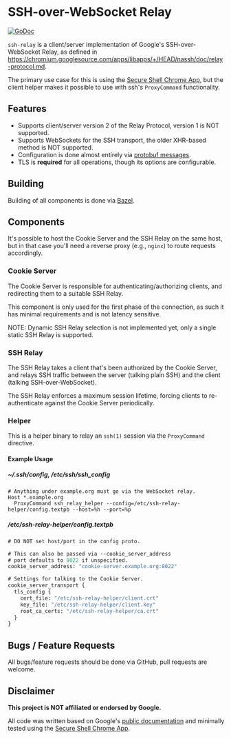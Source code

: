 # SSH-over-WebSocket Relay

[![GoDoc](https://godoc.org/github.com/hazaelsan/ssh-relay?status.svg)](https://godoc.org/github.com/hazaelsan/ssh-relay)

`ssh-relay` is a client/server implementation of Google's SSH-over-WebSocket
Relay, as defined in
https://chromium.googlesource.com/apps/libapps/+/HEAD/nassh/doc/relay-protocol.md.

The primary use case for this is using the [Secure Shell Chrome
App][chrome-app], but the client helper makes it possible to use with ssh's
`ProxyCommand` functionality.

## Features

* Supports client/server version 2 of the Relay Protocol, version 1 is NOT supported.
* Supports WebSockets for the SSH transport, the older XHR-based method is NOT supported.
* Configuration is done almost entirely via [protobuf messages](https://developers.google.com/protocol-buffers/).
* TLS is **required** for all operations, though its options are configurable.

## Building

Building of all components is done via [Bazel](http://bazel.build).

## Components

It's possible to host the Cookie Server and the SSH Relay on the same host, but
in that case you'll need a reverse proxy (e.g., `nginx`) to route requests
accordingly.

### Cookie Server

The Cookie Server is responsible for authenticating/authorizing clients, and
redirecting them to a suitable SSH Relay.

This component is only used for the first phase of the connection, as such it
has minimal requirements and is not latency sensitive.

NOTE: Dynamic SSH Relay selection is not implemented yet, only a single static
SSH Relay is supported.

### SSH Relay

The SSH Relay takes a client that's been authorized by the Cookie Server, and
relays SSH traffic between the server (talking plain SSH) and the client
(talking SSH-over-WebSocket).

The SSH Relay enforces a maximum session lifetime, forcing clients to
re-authenticate against the Cookie Server periodically.

### Helper

This is a helper binary to relay an `ssh(1)` session via the `ProxyCommand`
directive.

#### Example Usage

##### ~/.ssh/config, /etc/ssh/ssh_config

```
# Anything under example.org must go via the WebSocket relay.
Host *.example.org
  ProxyCommand ssh_relay_helper --config=/etc/ssh-relay-helper/config.textpb --host=%h --port=%p
```

##### /etc/ssh-relay-helper/config.textpb
```proto
# DO NOT set host/port in the config proto.

# This can also be passed via --cookie_server_address
# port defaults to 8022 if unspecified.
cookie_server_address: "cookie-server.example.org:8022"

# Settings for talking to the Cookie Server.
cookie_server_transport {
  tls_config {
    cert_file: "/etc/ssh-relay-helper/client.crt"
    key_file: "/etc/ssh-relay-helper/client.key"
    root_ca_certs: "/etc/ssh-relay-helper/ca.crt"
  }
}
```

## Bugs / Feature Requests

All bugs/feature requests should be done via GitHub, pull requests are welcome.

## Disclaimer

**This project is NOT affiliated or endorsed by Google.**

All code was written based on Google's [public documentation][relay-protocol] and minimally tested using the [Secure Shell Chrome App][chrome-app].

[relay-protocol]: https://chromium.googlesource.com/apps/libapps/+/HEAD/nassh/doc/relay-protocol.md
[chrome-app]: https://chrome.google.com/webstore/detail/secure-shell-app/pnhechapfaindjhompbnflcldabbghjo
